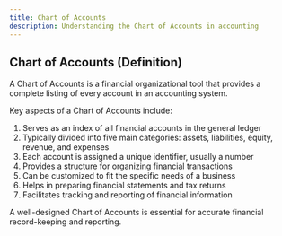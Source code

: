 ```yaml
---
title: Chart of Accounts
description: Understanding the Chart of Accounts in accounting
---
```

## Chart of Accounts (Definition)
A Chart of Accounts is a financial organizational tool that provides a complete listing of every account in an accounting system.

Key aspects of a Chart of Accounts include:
1. Serves as an index of all financial accounts in the general ledger
2. Typically divided into five main categories: assets, liabilities, equity, revenue, and expenses
3. Each account is assigned a unique identifier, usually a number
4. Provides a structure for organizing financial transactions
5. Can be customized to fit the specific needs of a business
6. Helps in preparing financial statements and tax returns
7. Facilitates tracking and reporting of financial information

A well-designed Chart of Accounts is essential for accurate financial record-keeping and reporting.